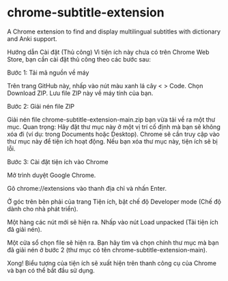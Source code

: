 # chrome-subtitle-extension
A Chrome extension to find and display multilingual subtitles with dictionary and Anki support.

Hướng dẫn Cài đặt (Thủ công)
Vì tiện ích này chưa có trên Chrome Web Store, bạn cần cài đặt thủ công theo các bước sau:

Bước 1: Tải mã nguồn về máy

Trên trang GitHub này, nhấp vào nút màu xanh lá cây < > Code.
Chọn Download ZIP.
Lưu file ZIP này về máy tính của bạn.

Bước 2: Giải nén file ZIP

Giải nén file chrome-subtitle-extension-main.zip bạn vừa tải về ra một thư mục.
Quan trọng: Hãy đặt thư mục này ở một vị trí cố định mà bạn sẽ không xóa đi (ví dụ: trong Documents hoặc Desktop). Chrome sẽ cần truy cập vào thư mục này để tiện ích hoạt động. Nếu bạn xóa thư mục này, tiện ích sẽ bị lỗi.

Bước 3: Cài đặt tiện ích vào Chrome

Mở trình duyệt Google Chrome.

Gõ chrome://extensions vào thanh địa chỉ và nhấn Enter.

Ở góc trên bên phải của trang Tiện ích, bật chế độ Developer mode (Chế độ dành cho nhà phát triển).

Một hàng các nút mới sẽ hiện ra. Nhấp vào nút Load unpacked (Tải tiện ích đã giải nén).

Một cửa sổ chọn file sẽ hiện ra. Bạn hãy tìm và chọn chính thư mục mà bạn đã giải nén ở bước 2 (thư mục có tên chrome-subtitle-extension-main).

Xong! Biểu tượng của tiện ích sẽ xuất hiện trên thanh công cụ của Chrome và bạn có thể bắt đầu sử dụng.
